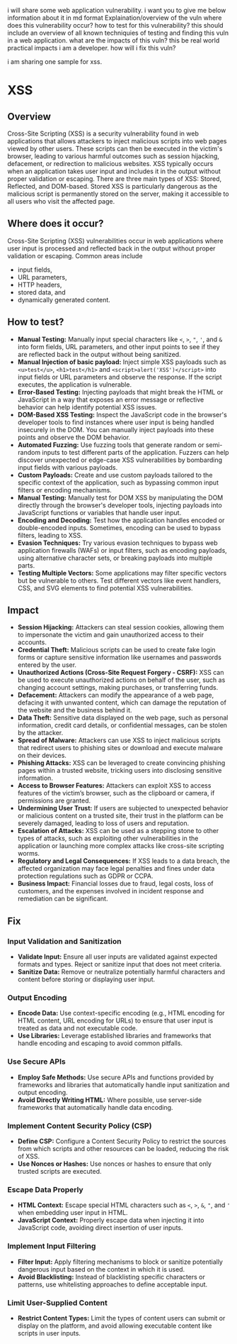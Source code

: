 i will share some web application vulnerability. i want you to give me below information about it in md format
Explaination/overview of the vuln
where does this vulnerability occur?
how to test for this vulnerability? this should include an overview of all known techniquies of testing and finding this vuln in a web application.
what are the impacts of this vuln? this be real world practical impacts
i am a developer. how will i fix this vuln?

i am sharing one sample for xss.

# XSS
## Overview
Cross-Site Scripting (XSS) is a security vulnerability found in web applications that allows attackers to inject malicious scripts into web pages viewed by other users. These scripts can then be executed in the victim's browser, leading to various harmful outcomes such as session hijacking, defacement, or redirection to malicious websites. XSS typically occurs when an application takes user input and includes it in the output without proper validation or escaping. There are three main types of XSS: Stored, Reflected, and DOM-based. Stored XSS is particularly dangerous as the malicious script is permanently stored on the server, making it accessible to all users who visit the affected page.
## Where does it occur?
Cross-Site Scripting (XSS) vulnerabilities occur in web applications where user input is processed and reflected back in the output without proper validation or escaping. Common areas include
- input fields,
- URL parameters,
- HTTP headers,
- stored data, and
- dynamically generated content.
## How to test?
- **Manual Testing:** Manually input special characters like `<`, `>`, `"`, `'`, and `&` into form fields, URL parameters, and other input points to see if they are reflected back in the output without being sanitized.
- **Manual Injection of basic payload:** Inject simple XSS payloads such as `<u>test</u>`, `<h1>test</h1>` and `<script>alert('XSS')</script>` into input fields or URL parameters and observe the response. If the script executes, the application is vulnerable.
- **Error-Based Testing:** Injecting payloads that might break the HTML or JavaScript in a way that exposes an error message or reflective behavior can help identify potential XSS issues.
- **DOM-Based XSS Testing:** Inspect the JavaScript code in the browser's developer tools to find instances where user input is being handled insecurely in the DOM. You can manually inject payloads into these points and observe the DOM behavior.
- **Automated Fuzzing:** Use fuzzing tools that generate random or semi-random inputs to test different parts of the application. Fuzzers can help discover unexpected or edge-case XSS vulnerabilities by bombarding input fields with various payloads.
- **Custom Payloads:** Create and use custom payloads tailored to the specific context of the application, such as bypassing common input filters or encoding mechanisms.
- **Manual Testing:** Manually test for DOM XSS by manipulating the DOM directly through the browser's developer tools, injecting payloads into JavaScript functions or variables that handle user input.
- **Encoding and Decoding:** Test how the application handles encoded or double-encoded inputs. Sometimes, encoding can be used to bypass filters, leading to XSS.
- **Evasion Techniques:** Try various evasion techniques to bypass web application firewalls (WAFs) or input filters, such as encoding payloads, using alternative character sets, or breaking payloads into multiple parts.
- **Testing Multiple Vectors:** Some applications may filter specific vectors but be vulnerable to others. Test different vectors like event handlers, CSS, and SVG elements to find potential XSS vulnerabilities.
## Impact
- **Session Hijacking:** Attackers can steal session cookies, allowing them to impersonate the victim and gain unauthorized access to their accounts.
- **Credential Theft:** Malicious scripts can be used to create fake login forms or capture sensitive information like usernames and passwords entered by the user.
- **Unauthorized Actions (Cross-Site Request Forgery - CSRF):** XSS can be used to execute unauthorized actions on behalf of the user, such as changing account settings, making purchases, or transferring funds.
- **Defacement:** Attackers can modify the appearance of a web page, defacing it with unwanted content, which can damage the reputation of the website and the business behind it.
- **Data Theft:** Sensitive data displayed on the web page, such as personal information, credit card details, or confidential messages, can be stolen by the attacker.
- **Spread of Malware:** Attackers can use XSS to inject malicious scripts that redirect users to phishing sites or download and execute malware on their devices.
- **Phishing Attacks:** XSS can be leveraged to create convincing phishing pages within a trusted website, tricking users into disclosing sensitive information.
- **Access to Browser Features:** Attackers can exploit XSS to access features of the victim’s browser, such as the clipboard or camera, if permissions are granted.
- **Undermining User Trust:** If users are subjected to unexpected behavior or malicious content on a trusted site, their trust in the platform can be severely damaged, leading to loss of users and reputation.
- **Escalation of Attacks:** XSS can be used as a stepping stone to other types of attacks, such as exploiting other vulnerabilities in the application or launching more complex attacks like cross-site scripting worms.
- **Regulatory and Legal Consequences:** If XSS leads to a data breach, the affected organization may face legal penalties and fines under data protection regulations such as GDPR or CCPA.
- **Business Impact:** Financial losses due to fraud, legal costs, loss of customers, and the expenses involved in incident response and remediation can be significant.
## Fix
### Input Validation and Sanitization
- **Validate Input:** Ensure all user inputs are validated against expected formats and types. Reject or sanitize input that does not meet criteria.
- **Sanitize Data:** Remove or neutralize potentially harmful characters and content before storing or displaying user input.
### Output Encoding
- **Encode Data:** Use context-specific encoding (e.g., HTML encoding for HTML content, URL encoding for URLs) to ensure that user input is treated as data and not executable code.
- **Use Libraries:** Leverage established libraries and frameworks that handle encoding and escaping to avoid common pitfalls.
### Use Secure APIs
- **Employ Safe Methods:** Use secure APIs and functions provided by frameworks and libraries that automatically handle input sanitization and output encoding.
- **Avoid Directly Writing HTML:** Where possible, use server-side frameworks that automatically handle data encoding.
### Implement Content Security Policy (CSP)
- **Define CSP:** Configure a Content Security Policy to restrict the sources from which scripts and other resources can be loaded, reducing the risk of XSS.
- **Use Nonces or Hashes:** Use nonces or hashes to ensure that only trusted scripts are executed.
### Escape Data Properly
- **HTML Context:** Escape special HTML characters such as `<`, `>`, `&`, `"`, and `'` when embedding user input in HTML.
- **JavaScript Context:** Properly escape data when injecting it into JavaScript code, avoiding direct insertion of user inputs.
### Implement Input Filtering
- **Filter Input:** Apply filtering mechanisms to block or sanitize potentially dangerous input based on the context in which it is used.
- **Avoid Blacklisting:** Instead of blacklisting specific characters or patterns, use whitelisting approaches to define acceptable input.
### Limit User-Supplied Content
- **Restrict Content Types:** Limit the types of content users can submit or display on the platform, and avoid allowing executable content like scripts in user inputs.
